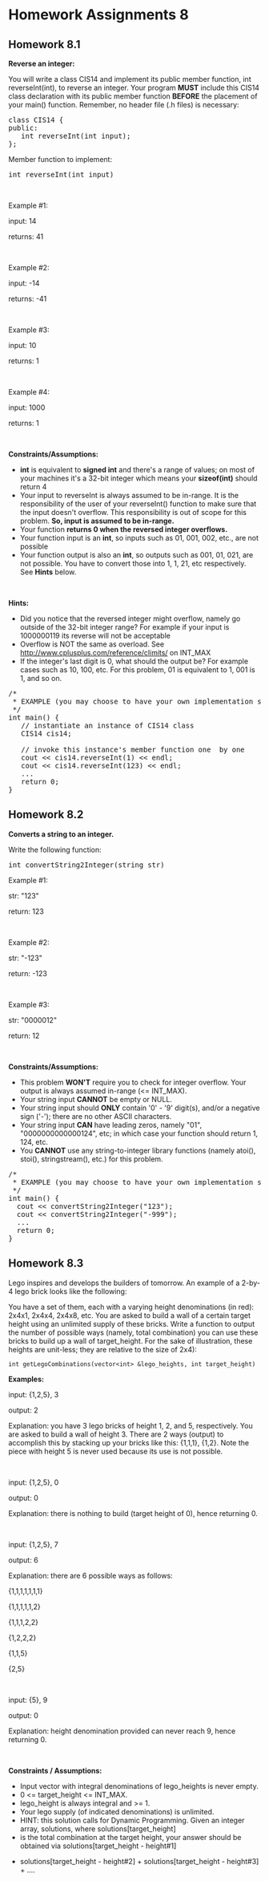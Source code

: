 # Homework Assignments 8

## Homework 8.1
**Reverse an integer:**

You will write a class CIS14 and implement its public member function, int reverseInt(int), to reverse an integer. Your 
program **MUST** include this CIS14 class declaration with its public member function **BEFORE** the placement of your 
main() function. Remember, no header file (.h files) is necessary:

<pre>
class CIS14 {
public:
   int reverseInt(int input);
};
</pre>

Member function to implement:

<pre>
int reverseInt(int input)
</pre>

<br />

Example #1: 

input: 14

returns: 41

<br />

Example #2: 

input: -14

returns:  -41

<br />

Example #3:

input: 10

returns:  1 

<br />

Example #4:

input: 1000

returns:  1 

<br />

**Constraints/Assumptions:**

* __int__ is equivalent to __signed int__ and there's a range of values; on most of your machines it's a 32-bit integer 
which means your __sizeof(int)__ should return 4
* Your input to reverseInt is always assumed to be in-range. It is the responsibility of the user of your reverseInt() 
function to make sure that the input doesn't overflow. This responsibility is out of scope for this problem. __So, input 
is assumed to be in-range.__
* Your function __returns 0 when the reversed integer overflows.__
* Your function input is an __int__, so inputs such as 01, 001, 002, etc., are not possible
* Your function output is also an __int__, so outputs such as 001, 01, 021, are not possible. You have to convert those 
into 1, 1, 21, etc respectively. See __Hints__ below.

<br />

**Hints:**

* Did you notice that the reversed integer might overflow, namely go outside of the 32-bit integer range? For example 
if your input is 1000000119  its reverse will not be acceptable
* Overflow is NOT the same as overload. See http://www.cplusplus.com/reference/climits/ on INT_MAX
* If the integer's last digit is 0, what should the output be? For example cases such as 10, 100, etc. For this 
problem, 01 is equivalent to 1, 001 is 1, and so on.
 
<pre>
/*
 * EXAMPLE (you may choose to have your own implementation style in main())
 */
int main() {
   // instantiate an instance of CIS14 class
   CIS14 cis14;

   // invoke this instance's member function one  by one
   cout << cis14.reverseInt(1) << endl;
   cout << cis14.reverseInt(123) << endl;
   ...
   return 0;
}
</pre>

## Homework 8.2
**Converts a string to an integer.**

Write the following function:

<pre>
int convertString2Integer(string str)
</pre>

Example #1:

str: "123"

return: 123

<br />

Example #2:

str: "-123"

return: -123

<br />

Example #3:

str: "0000012"

return: 12

<br />

**Constraints/Assumptions:** 

* This problem **WON'T** require you to check for integer overflow. Your output is always assumed in-range (<= INT_MAX).
* Your string input **CANNOT** be empty or NULL.
* Your string input should **ONLY** contain '0' - '9' digit(s), and/or a negative sign ('-'); there are no other ASCII 
characters.
* Your string input **CAN** have leading zeros, namely "01", "0000000000000124", etc; in which case your function 
should return 1, 124, etc.
* You **CANNOT** use any string-to-integer library functions (namely atoi(), stoi(), stringstream(), etc.) for this 
problem.

<pre>
/*
 * EXAMPLE (you may choose to have your own implementation style in main())
 */
int main() {
  cout << convertString2Integer("123");
  cout << convertString2Integer("-999");
  ...
  return 0;
}
</pre>

## Homework 8.3
Lego inspires and develops the builders of tomorrow. An example of a 2-by-4 lego brick looks like the following:

You have a set of them, each with a varying height denominations (in red): 2x4x1, 2x4x4, 2x4x8, etc. You are asked to 
build a wall of a certain target height using an unlimited supply of these bricks. Write a function to output the 
number of possible ways (namely, total combination) you can use these bricks to build up a wall of target_height. For 
the sake of illustration, these heights are unit-less; they are relative to the size of 2x4):

```
int getLegoCombinations(vector<int> &lego_heights, int target_height)
```

**Examples:**

input: {1,2,5}, 3

output: 2

Explanation: you have 3 lego bricks of height 1, 2, and 5, respectively. You are asked to build a wall of height 3. 
There are 2 ways (output) to accomplish this by stacking up your bricks like this: {1,1,1}, {1,2}. Note the piece with 
height 5 is never used because its use is not possible.

<br />

input: {1,2,5}, 0

output: 0

Explanation: there is nothing to build (target height of 0), hence returning 0.

<br />

input: {1,2,5}, 7

output: 6

Explanation: there are 6 possible ways as follows:

{1,1,1,1,1,1,1}

{1,1,1,1,1,2}

{1,1,1,2,2}

{1,2,2,2}

{1,1,5}

{2,5}

<br />

input: {5}, 9

output: 0

Explanation: height denomination provided can never reach 9, hence returning 0.

<br />

**Constraints / Assumptions:**

* Input vector with integral denominations of lego_heights is never empty.
* 0 <= target_height <= INT_MAX.
* lego_height is always integral and >= 1.
* Your lego supply (of indicated denominations) is unlimited.
* HINT: this solution calls for Dynamic Programming. Given an integer array, solutions,  where solutions[target_height] 
* is the total combination at the target height, your answer should be obtained via solutions[target_height - height#1] 
+ solutions[target_height - height#2] + solutions[target_height - height#3] + ....